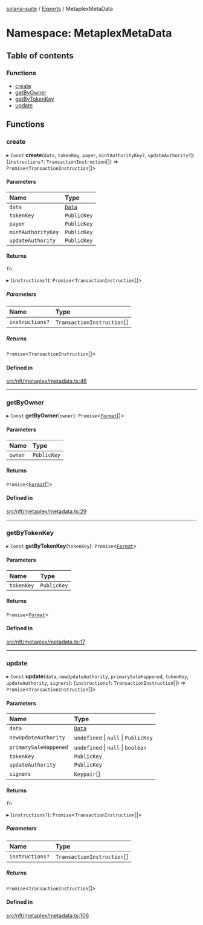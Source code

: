 [solana-suite](../README.md) / [Exports](../modules.md) / MetaplexMetaData

# Namespace: MetaplexMetaData

## Table of contents

### Functions

- [create](MetaplexMetaData.md#create)
- [getByOwner](MetaplexMetaData.md#getbyowner)
- [getByTokenKey](MetaplexMetaData.md#getbytokenkey)
- [update](MetaplexMetaData.md#update)

## Functions

### create

▸ `Const` **create**(`data`, `tokenKey`, `payer`, `mintAuthorityKey?`, `updateAuthority?`): (`instructions?`: `TransactionInstruction`[]) => `Promise`<`TransactionInstruction`[]\>

#### Parameters

| Name | Type |
| :------ | :------ |
| `data` | [`Data`](../classes/MetaplexInstructure.Data.md) |
| `tokenKey` | `PublicKey` |
| `payer` | `PublicKey` |
| `mintAuthorityKey` | `PublicKey` |
| `updateAuthority` | `PublicKey` |

#### Returns

`fn`

▸ (`instructions?`): `Promise`<`TransactionInstruction`[]\>

##### Parameters

| Name | Type |
| :------ | :------ |
| `instructions?` | `TransactionInstruction`[] |

##### Returns

`Promise`<`TransactionInstruction`[]\>

#### Defined in

[src/nft/metaplex/metadata.ts:46](https://github.com/fukaoi/solana-suite/blob/20fd35c/src/nft/metaplex/metadata.ts#L46)

___

### getByOwner

▸ `Const` **getByOwner**(`owner`): `Promise`<[`Format`](../interfaces/Metaplex.Format.md)[]\>

#### Parameters

| Name | Type |
| :------ | :------ |
| `owner` | `PublicKey` |

#### Returns

`Promise`<[`Format`](../interfaces/Metaplex.Format.md)[]\>

#### Defined in

[src/nft/metaplex/metadata.ts:29](https://github.com/fukaoi/solana-suite/blob/20fd35c/src/nft/metaplex/metadata.ts#L29)

___

### getByTokenKey

▸ `Const` **getByTokenKey**(`tokenKey`): `Promise`<[`Format`](../interfaces/Metaplex.Format.md)\>

#### Parameters

| Name | Type |
| :------ | :------ |
| `tokenKey` | `PublicKey` |

#### Returns

`Promise`<[`Format`](../interfaces/Metaplex.Format.md)\>

#### Defined in

[src/nft/metaplex/metadata.ts:17](https://github.com/fukaoi/solana-suite/blob/20fd35c/src/nft/metaplex/metadata.ts#L17)

___

### update

▸ `Const` **update**(`data`, `newUpdateAuthority`, `primarySaleHappened`, `tokenKey`, `updateAuthority`, `signers`): (`instructions?`: `TransactionInstruction`[]) => `Promise`<`TransactionInstruction`[]\>

#### Parameters

| Name | Type |
| :------ | :------ |
| `data` | [`Data`](../classes/MetaplexInstructure.Data.md) |
| `newUpdateAuthority` | `undefined` \| ``null`` \| `PublicKey` |
| `primarySaleHappened` | `undefined` \| ``null`` \| `boolean` |
| `tokenKey` | `PublicKey` |
| `updateAuthority` | `PublicKey` |
| `signers` | `Keypair`[] |

#### Returns

`fn`

▸ (`instructions?`): `Promise`<`TransactionInstruction`[]\>

##### Parameters

| Name | Type |
| :------ | :------ |
| `instructions?` | `TransactionInstruction`[] |

##### Returns

`Promise`<`TransactionInstruction`[]\>

#### Defined in

[src/nft/metaplex/metadata.ts:106](https://github.com/fukaoi/solana-suite/blob/20fd35c/src/nft/metaplex/metadata.ts#L106)
